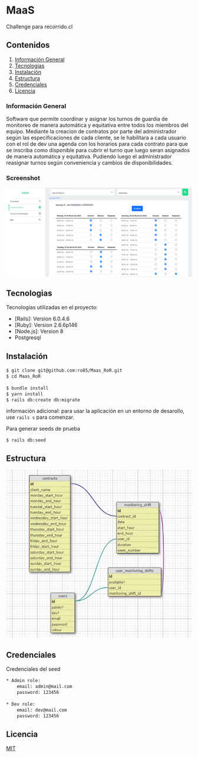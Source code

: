 # MaaS
Challenge para recorrido.cl

## Contenidos
1. [Información General](#general-info)
2. [Tecnologias](#tecnologias)
3. [Instalación](#instalacion)
4. [Estructura](#estructura)
5. [Credenciales](#credenciales)
6. [Licencia](#licencia)


### Información General
Software que permite coordinar y asignar los turnos de guardia de monitoreo de manera automática y equitativa entre todos los miembros del equipo.
Mediante la creacion de contratos por parte del administrador según las especificaciones de cada cliente, se le habilitara a cada usuario con el rol de dev una agenda con los horarios para cada contrato para que se inscriba como disponible para cubrir el turno que luego seran asignados de manera automática y equitativa.
Pudiendo luego el administrador reasignar turnos según conveniencia y cambios de disponibilidades.

### Screenshot

<img src="/app/assets/images/set_shift.png" alt="set_shift">

## Tecnologias

Tecnologías utilizadas en el proyecto:
* [Rails]: Version 6.0.4.6 
* [Ruby]: Version 2.6.6p146
* [Node.js]: Version 8
* Postgresql

## Instalación

```
$ git clone git@github.com:ro85/Maas_RoR.git
$ cd Maas_RoR

$ bundle install
$ yarn install
$ rails db:create db:migrate
```
información adicional: para usar la aplicación en un entorno de desarollo, use ```rails s``` para comenzar.

Para generar seeds de prueba
```
$ rails db:seed
```

## Estructura

<img src="/app/assets/images/schema.jpg" alt="schema">

## Credenciales

Credenciales del seed
```
* Admin role:
    email: admin@mail.com
    password: 123456

* Dev role:
    email: dev@mail.com
    password: 123456
```
## Licencia
[MIT](https://choosealicense.com/licenses/mit/)